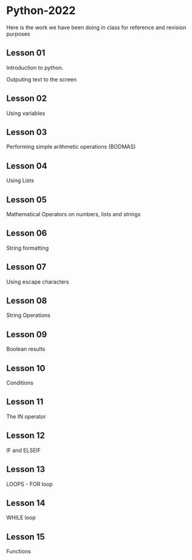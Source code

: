 # Python-2022

Here is the work we have been doing in class for reference and revision purposes

## Lesson 01

Introduction to python.

Outputing text to the screen

## Lesson 02

Using variables

## Lesson 03

Performing simple arithmetic operations (BODMAS)

## Lesson 04

Using Lists

## Lesson 05

Mathematical Operators on numbers, lists and strings

## Lesson 06

String formatting

## Lesson 07

Using escape characters

## Lesson 08

String Operations

## Lesson 09

Boolean results

## Lesson 10

Conditions

## Lesson 11

The IN operator

## Lesson 12

IF and ELSEIF

## Lesson 13

LOOPS - FOR loop

## Lesson 14

WHILE loop

## Lesson 15

Functions
